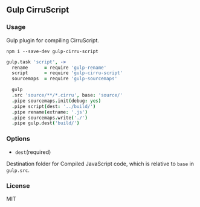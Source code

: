
Gulp CirruScript
----

### Usage

Gulp plugin for compiling CirruScript.

```
npm i --save-dev gulp-cirru-script
```

```coffee
gulp.task 'script', ->
  rename      = require 'gulp-rename'
  script      = require 'gulp-cirru-script'
  sourcemaps  = require 'gulp-sourcemaps'

  gulp
  .src 'source/**/*.cirru', base: 'source/'
  .pipe sourcemaps.init(debug: yes)
  .pipe script(dest: '../build/')
  .pipe rename(extname: '.js')
  .pipe sourcemaps.write('./')
  .pipe gulp.dest('build/')
```

### Options

* `dest`(required)

Destination folder for Compiled JavaScript code,
which is relative to `base` in `gulp.src`.

### License

MIT
